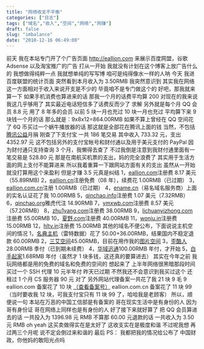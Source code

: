 ```yaml
---
title: "网络收支不平衡"
categories: ["日志"]
tags: ["域名","收入","空间","网络","网赚"]
draft: false
slug: "imbalance"
date: "2010-12-16 06:49:00"
---
```


前天
我在本站专门开了个广告页面 <a href="http://eallion.com/ads" target="_blank">http://eallion.com</a>
来展示百度网盟，谷歌 Adsense 以及淘宝推广的广告
打从一开始
我就没有计划在这个博客上放广告什么的
我想做得纯粹一点
我就想单纯的写写博
咱可是纯得像水一样的人呐
今天
我进百度联盟的统计页面
突然看到本月收入为 3.50RMB
我突然意识到
其实我在网络这一方面相对于收入来说开支是不少的
毕竟咱不是专门做这个的
好吧，那我就来算一下
如果手机消费也算进来的话
那我一个月的话费平均算 200
对现在的我来说我这几乎够用了
其实最近电话短信多了话费反而少了
求解
另外就是每个月 QQ 会员 8.8 元
用了 8 年多的会员
以前 5 块一月也充过 10 块一月也充过
平均算下来 9 块钱一个月的话
那么就是：9x8x12=864.00RMB
如果不算上曾经在 QQ 空间花了 6Q 币买过一个蜗牛播放器的话
那这就是全部花在腾讯上面的钱
当然，不包括<a href="http://gongyi.net" target="_blank">腾讯公益</a>月捐
刚查了下支付宝
一共 186 笔交易
其中收入 733.32 元，支出 4352.97 元
这不包括另外的支付宝帐号和财付通以及用于美元支付的 PayPal
因为财付通只支持查询 3 个月，我懒得去查了
不过我倒是注意到我财付通里面有一笔交易是 528.80 元
那是在南航买机票的支出，妈的完全浪费了
其实用于生活方面的网上支付不能算进来
所以我着重算一下跟网站方面有关的支出
虽然从一开始就没打算用这个来盈利
但是才赚 3.5 元真是纠结
1，<a href="http://eallion.com/" target="_blank">eallion.com</a>注册费 8.17 美元（55.89RMB)
2，<a href="http://qinchao.org" target="_blank">eallion.cn</a>注册免费（08 年），续费花 1.00RMB（已过期）
3，<a href="http://qinchao.org" target="_blank">eallion.com.cn</a>注册 1.00RMB（已过期）
4，<a href="http://ename.cn" target="_blank">ename.cn</a>（易名域名服务商）上面的实名认证花了我 10.00RMB
5，<a href="http://qinchao.org" target="_blank">qinchao.info</a>注册费 1.07 美元（7.32RMB）
6，<a href="http://qinchao.org" target="_blank">qinchao.org</a>雅虎代注 14.90RMB
7，<a href="http://ymxwb.com" target="_blank">ymxwb.com</a>注册费 8.57 美元（57.20RMB）
8，<a href="http://zhu1yang.com" target="_blank">zhu1yang.com</a>注册费 38.00RMB
9，<a href="http://lichuanyizhong.com" target="_blank">lichuanyizhong.com</a>注册费 55.00RMB
10，<a href="http://www.xn--0rso43k.com" target="_blank">夏野.com</a>注册费 40.00RMB
11，<a href="http://t.eallion.com" target="_blank">woniu.in</a>注册费 15.00RMB
12，<a href="http://qinchao.org" target="_blank">hltv.in</a>注册费 15.00RMB
其他的域名不便公布，下面说说主机空间的情况
1，<a href="http://7root.com" target="_blank">名典主机</a>（雷特数据）花了 50.00+36.00RMB，结果国内不稳定退款 60.00RMB
2，<a href="http://www.cnaaa.com" target="_blank">三艾空间</a>45.00RMB，目前在用作我的<a href="http://s.eallion.com/" target="_blank">图片空间</a>
3，<a href="http://yculer.com" target="_blank">歪酷人</a>28.00RMB 季付（已到期未续费）
4，<a href="http://www.vosent.com" target="_blank">华域迅通</a>100.00RMB 年付，才开始
5，<a href="http://168.sh" target="_blank">白手起家</a>1.68RMB 年付（虽然才 1 块多钱，这还真的要算进去）
其实在今年之前
我玩网络都是用的免费的域名和免费的空间的
想起来了
上半年网络很黑暗那段时间买过一个 SSH 代理
10 元半年付
昨天已过期
不然我还不会意识到我买过这个
还租过 1 个月 CS 服务器 90 元
对了
另外网站代理备案一共花了我 21 块 9 毛 9
eallion.com 备案花了 10 块 <a href="http://www.miibeian.gov.cn/icp/publish/query/icpMemoInfo_login.action?id=2350876" target="_blank">（查看备案号）</a>
eallion.com.cn 备案花了 11 块 99
（当时要收我 12 块，可我支付宝只有 11 块 99 了，哈哈我是老顾客）
所以，顺便说一句
本站在万恶的中国工信部是有备案的
哥在现实生活中是有身份的人
因为哥有身份证
哥在网络上同样也是有身份的人
好了接下来就好算了
把 QQ 会员算进去的话
一共投入为 1396.98 元 RMB
不算那 60.00 元退款的话
一共收入为 3.50 元 RMB
oh yeah
这买卖做得实在是太好了
这收支实在是极度和谐
不过呢我想
再过两三个月呢
说不定会倒过来和谐的
最后 PS：
我都把我的情况给公布了
中国财政，你他妈的敢阳光点吗
